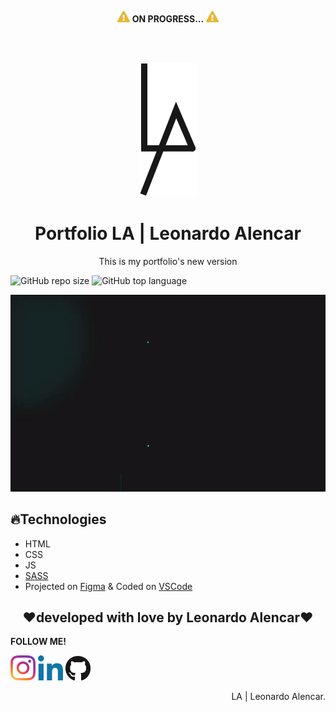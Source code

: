 <p align="center">
  <img width=20px src="assets/readme/attencion.svg">
  <b>ON PROGRESS...</b>
  <img width=20px src="assets/readme/attencion.svg">
</p>
<br>
<br>
<p align="center">
  <img src="assets/readme/LA.svg">
</p>
<h1 align="center">Portfolio LA | Leonardo Alencar</h1>
<p align="center">This is my portfolio's new version</p>

![GitHub repo size](https://img.shields.io/github/repo-size/AlencarLeo/Portfolio?style=for-the-badge)
![GitHub top language](https://img.shields.io/github/languages/top/AlencarLeo/Portfolio?style=for-the-badge)

<p align="center">
  <img src="assets/readme/demo.gif">
</p>

<h2>🔥Technologies</h2>
<ul>
  <li>HTML</li>
  <li>CSS</li>
  <li>JS</li>
  <li><a href="https://sass-lang.com/">SASS</a></li>
  <li>Projected on <a href="https://www.figma.com/">Figma</a> & Coded on <a href="https://code.visualstudio.com/">VSCode</a></li>
</ul>


<h2 align="center">❤️developed with love by Leonardo Alencar❤️</h2>
<p><b>FOLLOW ME!</b></p>

<a href="https://www.instagram.com/leonardoaprado/"><img width=40px src="assets/readme/instagram.svg"></a>
<a href="https://www.linkedin.com/in/leonardo-alencar-5749aa1b0/"><img width=40px src="assets/readme/linkedin.svg"></a>
<a href="https://github.com/AlencarLeo"><img width=40px src="assets/readme/github.svg"></a>

<p align="right">LA | Leonardo Alencar.</p>
